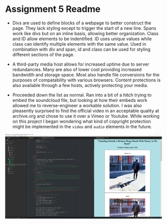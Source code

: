 # Assignment 5 Readme

* Divs are used to define blocks of a webpage to better construct the page.  They lack styling except to trigger the start of a new line.  Spans work like divs but on an inline basis, allowing better organization.  Class and ID allow elements to be indentified.  ID uses unique values while class can identify multiple elements with the same value.  Used in combination with div and span, id and class can be used for styling different sections of the page.

* A third-party media host allows for increased uptime due to server redundancies.  Many are also of lower cost providing increased bandwidth and storage space.  Most also handle file conversions for the purposes of compatability with various browsers.  Content protections is also available through a few hosts, actively protecting your media.

* Proceeded down the list as normal.  Ran into a bit of a hitch trying to embed the soundcloud file, but looking at how their embeds work allowed me to reverse-engineer a workable solution.  I was also pleasently surprised to find the official video in an acceptable quality at archive.org and chose to use it over a Vimeo or Youtube.  While working on this project I began wondering what kind of copyright protection might be implemented in the `video` and `audio` elements in the future.

 ![My Workspace for this project](./images/workspace.png)
